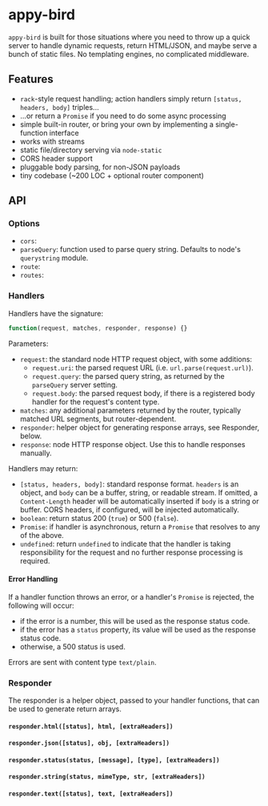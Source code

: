 # appy-bird

`appy-bird` is built for those situations where you need to throw up a quick server to handle dynamic requests, return HTML/JSON, and maybe serve a bunch of static files. No templating engines, no complicated middleware.

## Features

  * `rack`-style request handling; action handlers simply return `[status, headers, body]` triples...
  * ...or return a `Promise` if you need to do some async processing
  * simple built-in router, or bring your own by implementing a single-function interface
  * works with streams
  * static file/directory serving via `node-static`
  * CORS header support
  * pluggable body parsing, for non-JSON payloads
  * tiny codebase (~200 LOC + optional router component)

## API

### Options

  * `cors`: 
  * `parseQuery`: function used to parse query string. Defaults to node's `querystring` module.
  * `route`:
  * `routes`:

### Handlers

Handlers have the signature:

```javascript
function(request, matches, responder, response) {}
```

Parameters:

  * `request`: the standard node HTTP request object, with some additions:
    * `request.uri`: the parsed request URL (i.e. `url.parse(request.url)`).
    * `request.query`: the parsed query string, as returned by the `parseQuery` server setting.
    * `request.body`: the parsed request body, if there is a registered body handler for the request's content type.
  * `matches`: any additional parameters returned by the router, typically matched URL segments, but router-dependent.
  * `responder`: helper object for generating response arrays, see Responder, below.
  * `response`: node HTTP response object. Use this to handle responses manually.

Handlers may return:

  * `[status, headers, body]`: standard response format. `headers` is an object, and `body` can be a buffer, string, or readable stream. If omitted, a `Content-Length` header will be automatically inserted if `body` is a string or buffer. CORS headers, if configured, will be injected automatically.
  * `boolean`: return status 200 (`true`) or 500 (`false`).
  * `Promise`: if handler is asynchronous, return a `Promise` that resolves to any of the above.
  * `undefined`: return `undefined` to indicate that the handler is taking responsibility for the request and no further response processing is required.

#### Error Handling

If a handler function throws an error, or a handler's `Promise` is rejected, the following will occur:

  * if the error is a number, this will be used as the response status code.
  * if the error has a `status` property, its value will be used as the response status code.
  * otherwise, a 500 status is used.

Errors are sent with content type `text/plain`.

### Responder

The responder is a helper object, passed to your handler functions, that can be used to generate return arrays.

#### `responder.html([status], html, [extraHeaders])`

#### `responder.json([status], obj, [extraHeaders])`

#### `responder.status(status, [message], [type], [extraHeaders])`

#### `responder.string(status, mimeType, str, [extraHeaders])`

#### `responder.text([status], text, [extraHeaders])`
